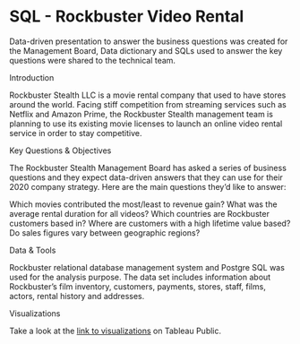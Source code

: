 # SQL - Rockbuster Video Rental 
Data-driven presentation to answer the business questions was created for the Management Board, Data dictionary and SQLs used to answer the key questions were shared to the technical team.



Introduction

Rockbuster Stealth LLC is a movie rental company that used to have stores around the world. Facing stiff competition from streaming services such as Netflix and Amazon Prime, the Rockbuster Stealth management team is planning to use its existing movie licenses to launch an online video rental service in order to stay competitive.


Key Questions & Objectives

The Rockbuster Stealth Management Board has asked a series of business questions and they expect data-driven answers that they can use for their 2020 company strategy. Here are the main questions they’d like to answer:

Which movies contributed the most/least to revenue gain?
What was the average rental duration for all videos?
Which countries are Rockbuster customers based in?
Where are customers with a high lifetime value based?
Do sales figures vary between geographic regions?

Data & Tools

Rockbuster relational database management system and Postgre SQL was used for the analysis purpose. The data set includes information about Rockbuster’s film inventory, customers, payments, stores, staff, films, actors, rental history and addresses.

Visualizations

Take a look at the [link to visualizations](https://public.tableau.com/app/profile/marika.macawile/viz/RockbusterAnalysis_17132089672900/RockbusterStealthLLC?publish=yes) on Tableau Public. 
